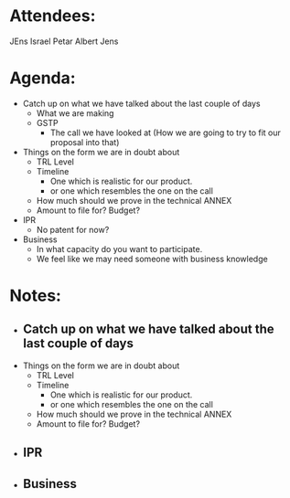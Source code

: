 
# Attendees:
JEns 
Israel
Petar 
Albert 
Jens

# Agenda:
- Catch up on what we have talked about the last couple of days
	- What we are making
	- GSTP
		- The call we have looked at (How we are going to try to fit our proposal into that)
- Things on the form we are in doubt about 
	- TRL Level
	- Timeline
		- One which is realistic for our product. 
		- or one which resembles the one on the call
	- How much should we prove in the technical ANNEX
	- Amount to file for? Budget?
- IPR
	- No patent for now?
- Business 
	- In what capacity do you want to participate.
	- We feel like we may need someone with business knowledge

# Notes:
- Catch up on what we have talked about the last couple of days
	- 
- Things on the form we are in doubt about 
	- TRL Level
	- Timeline
		- One which is realistic for our product. 
		- or one which resembles the one on the call
	- How much should we prove in the technical ANNEX
	- Amount to file for? Budget?
- IPR
	- 
- Business 
	- 